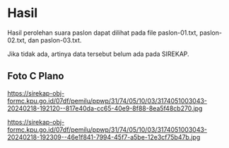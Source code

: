 # Hasil

Hasil perolehan suara paslon dapat dilihat pada file paslon-01.txt, paslon-02.txt, dan paslon-03.txt.

Jika tidak ada, artinya data tersebut belum ada pada SIREKAP.

## Foto C Plano

https://sirekap-obj-formc.kpu.go.id/07df/pemilu/ppwp/31/74/05/10/03/3174051003043-20240218-192120--817e40da-cc65-40e9-8f88-8ea5f48cb270.jpg

https://sirekap-obj-formc.kpu.go.id/07df/pemilu/ppwp/31/74/05/10/03/3174051003043-20240218-192309--46e1f841-7994-45f7-a5be-12e3cf75b47b.jpg

